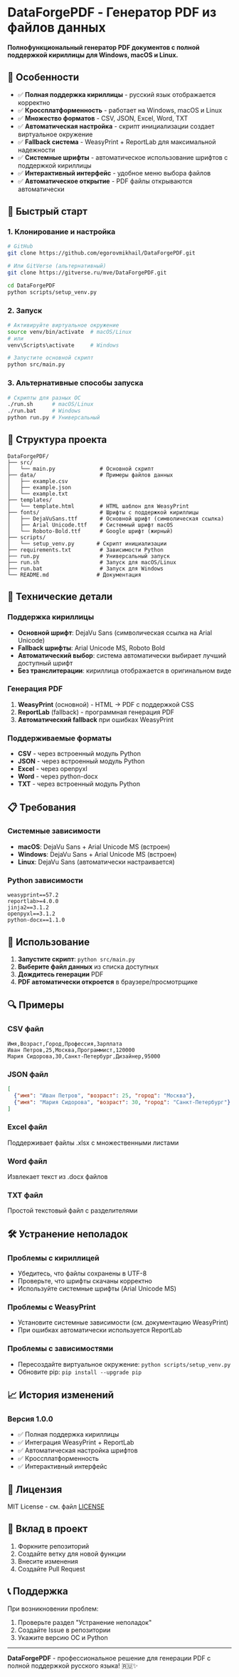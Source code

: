 # DataForgePDF - Генератор PDF из файлов данных

**Полнофункциональный генератор PDF документов с полной поддержкой кириллицы для Windows, macOS и Linux.**

## 🌟 Особенности

- ✅ **Полная поддержка кириллицы** - русский язык отображается корректно
- ✅ **Кроссплатформенность** - работает на Windows, macOS и Linux
- ✅ **Множество форматов** - CSV, JSON, Excel, Word, TXT
- ✅ **Автоматическая настройка** - скрипт инициализации создает виртуальное окружение
- ✅ **Fallback система** - WeasyPrint + ReportLab для максимальной надежности
- ✅ **Системные шрифты** - автоматическое использование шрифтов с поддержкой кириллицы
- ✅ **Интерактивный интерфейс** - удобное меню выбора файлов
- ✅ **Автоматическое открытие** - PDF файлы открываются автоматически

## 🚀 Быстрый старт

### 1. Клонирование и настройка
```bash
# GitHub
git clone https://github.com/egorovmikhail/DataForgePDF.git

# Или GitVerse (альтернативный)
git clone https://gitverse.ru/mve/DataForgePDF.git

cd DataForgePDF
python scripts/setup_venv.py
```

### 2. Запуск
```bash
# Активируйте виртуальное окружение
source venv/bin/activate  # macOS/Linux
# или
venv\Scripts\activate     # Windows

# Запустите основной скрипт
python src/main.py
```

### 3. Альтернативные способы запуска
```bash
# Скрипты для разных ОС
./run.sh      # macOS/Linux
./run.bat     # Windows
python run.py # Универсальный
```

## 📁 Структура проекта

```
DataForgePDF/
├── src/
│   └── main.py              # Основной скрипт
├── data/                    # Примеры файлов данных
│   ├── example.csv
│   ├── example.json
│   └── example.txt
├── templates/
│   └── template.html        # HTML шаблон для WeasyPrint
├── fonts/                   # Шрифты с поддержкой кириллицы
│   ├── DejaVuSans.ttf       # Основной шрифт (символическая ссылка)
│   ├── Arial Unicode.ttf    # Системный шрифт macOS
│   └── Roboto-Bold.ttf      # Google шрифт (жирный)
├── scripts/
│   └── setup_venv.py       # Скрипт инициализации
├── requirements.txt         # Зависимости Python
├── run.py                   # Универсальный запуск
├── run.sh                   # Запуск для macOS/Linux
├── run.bat                  # Запуск для Windows
└── README.md               # Документация
```

## 🔧 Технические детали

### Поддержка кириллицы
- **Основной шрифт**: DejaVu Sans (символическая ссылка на Arial Unicode)
- **Fallback шрифты**: Arial Unicode MS, Roboto Bold
- **Автоматический выбор**: система автоматически выбирает лучший доступный шрифт
- **Без транслитерации**: кириллица отображается в оригинальном виде

### Генерация PDF
1. **WeasyPrint** (основной) - HTML → PDF с поддержкой CSS
2. **ReportLab** (fallback) - программная генерация PDF
3. **Автоматический fallback** при ошибках WeasyPrint

### Поддерживаемые форматы
- **CSV** - через встроенный модуль Python
- **JSON** - через встроенный модуль Python  
- **Excel** - через openpyxl
- **Word** - через python-docx
- **TXT** - через встроенный модуль Python

## 📋 Требования

### Системные зависимости
- **macOS**: DejaVu Sans + Arial Unicode MS (встроен)
- **Windows**: DejaVu Sans + Arial Unicode MS (встроен)
- **Linux**: DejaVu Sans (автоматически настраивается)

### Python зависимости
```
weasyprint==57.2
reportlab>=4.0.0
jinja2==3.1.2
openpyxl==3.1.2
python-docx==1.1.0
```

## 🎯 Использование

1. **Запустите скрипт**: `python src/main.py`
2. **Выберите файл данных** из списка доступных
3. **Дождитесь генерации** PDF
4. **PDF автоматически откроется** в браузере/просмотрщике

## 🔍 Примеры

### CSV файл
```csv
Имя,Возраст,Город,Профессия,Зарплата
Иван Петров,25,Москва,Программист,120000
Мария Сидорова,30,Санкт-Петербург,Дизайнер,95000
```

### JSON файл
```json
[
  {"имя": "Иван Петров", "возраст": 25, "город": "Москва"},
  {"имя": "Мария Сидорова", "возраст": 30, "город": "Санкт-Петербург"}
]
```

### Excel файл
Поддерживает файлы .xlsx с множественными листами

### Word файл
Извлекает текст из .docx файлов

### TXT файл
Простой текстовый файл с разделителями

## 🛠️ Устранение неполадок

### Проблемы с кириллицей
- Убедитесь, что файлы сохранены в UTF-8
- Проверьте, что шрифты скачаны корректно
- Используйте системные шрифты (Arial Unicode MS)

### Проблемы с WeasyPrint
- Установите системные зависимости (см. документацию WeasyPrint)
- При ошибках автоматически используется ReportLab

### Проблемы с зависимостями
- Пересоздайте виртуальное окружение: `python scripts/setup_venv.py`
- Обновите pip: `pip install --upgrade pip`

## 📈 История изменений

### Версия 1.0.0
- ✅ Полная поддержка кириллицы
- ✅ Интеграция WeasyPrint + ReportLab
- ✅ Автоматическая настройка шрифтов
- ✅ Кроссплатформенность
- ✅ Интерактивный интерфейс

## 📄 Лицензия

MIT License - см. файл [LICENSE](LICENSE)

## 🤝 Вклад в проект

1. Форкните репозиторий
2. Создайте ветку для новой функции
3. Внесите изменения
4. Создайте Pull Request

## 📞 Поддержка

При возникновении проблем:
1. Проверьте раздел "Устранение неполадок"
2. Создайте Issue в репозитории
3. Укажите версию ОС и Python

---

**DataForgePDF** - профессиональное решение для генерации PDF с полной поддержкой русского языка! 🇷🇺✨
